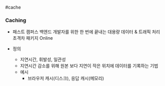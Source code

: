 #cache 

### Caching

* 패스트 캠퍼스 백엔드 개발자를 위한 한 번에 끝내는 대용량 데이터 & 트래픽 처리 초격차 패키지 Online

* 정의
	* 지연시간, 휘발성, 일관성
	* 지연시간 감소를 위해 원본 보다 지연이 작은 위치에 데이터를 기록하는 기법
	* 예시
		* 브라우저 캐시(디스크), 응답 캐시(메모리)